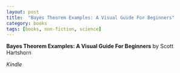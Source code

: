 ```yaml
---
layout: post
title:  "Bayes Theorem Examples: A Visual Guide For Beginners"
category: books
tags: [books, non-fiction, science]
---
```



**Bayes Theorem Examples: A Visual Guide For Beginners** by Scott Hartshorn

*Kindle*

